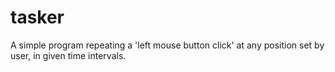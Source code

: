 # tasker
A simple program repeating a 'left mouse button click' at any position set by user, in given time intervals.
